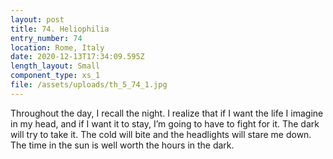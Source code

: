 ```yaml
---
layout: post
title: 74. Heliophilia
entry_number: 74
location: Rome, Italy
date: 2020-12-13T17:34:09.595Z
length_layout: Small
component_type: xs_1
file: /assets/uploads/th_5_74_1.jpg
---
```

Throughout the day, I recall the night. I realize that if I want the life I imagine in my head, and if I want it to stay, I’m going to have to fight for it. The dark will try to take it. The cold will bite and the headlights will stare me down. The time in the sun is well worth the hours in the dark.